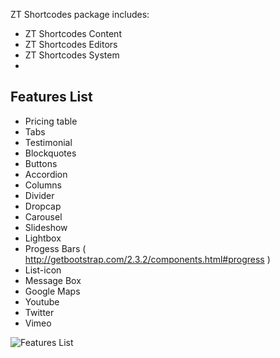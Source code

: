 ZT Shortcodes package includes: 

* ZT Shortcodes Content 
* ZT Shortcodes Editors
* ZT Shortcodes System 
* 
## Features List

* Pricing table 
* Tabs
* Testimonial 
* Blockquotes 
* Buttons
* Accordion
* Columns
* Divider
* Dropcap
* Carousel
* Slideshow
* Lightbox
* Progess Bars ( http://getbootstrap.com/2.3.2/components.html#progress ) 
* List-icon
* Message Box
* Google Maps
* Youtube
* Twitter
* Vimeo

![Features List](https://cloud.githubusercontent.com/assets/5260516/5871284/8f780dcc-a30d-11e4-871e-0ddc1591a3a4.png)
